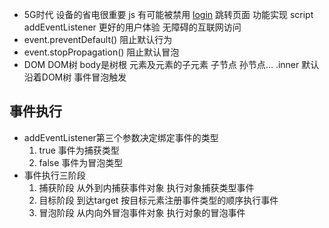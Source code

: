 - 5G时代 设备的省电很重要 js 有可能被禁用
    <a href="/login">login</a>  跳转页面 功能实现
    script      addEventListener    更好的用户体验
    无障碍的互联网访问
- event.preventDefault() 阻止默认行为
- event.stopPropagation() 阻止默认冒泡
- DOM DOM树 body是树根 元素及元素的子元素 子节点 孙节点...
    .inner 默认沿着DOM树 事件冒泡触发
## 事件执行
- addEventListener第三个参数决定绑定事件的类型
    1. true 事件为捕获类型
    2. false 事件为冒泡类型
- 事件执行三阶段
    1. 捕获阶段 从外到内捕获事件对象 执行对象捕获类型事件
    2. 目标阶段 到达target 按目标元素注册事件类型的顺序执行事件
    3. 冒泡阶段 从内向外冒泡事件对象 执行对象的冒泡事件